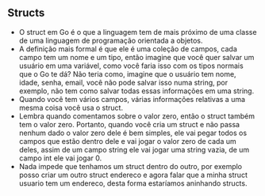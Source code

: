 ## Structs
* O struct em Go é o que a linguagem tem de mais próximo de uma classe de uma linguagem de programação orientada a objetos.
* A definição mais formal é que ele é uma coleção de campos, cada campo tem um nome e um tipo, então imagine que você quer
salvar um usuário em uma variável, como você faria isso com os tipos normais que o Go te dá? Não teria como, imagine que o
usuário tem nome, idade, senha, email, você não pode salvar isso numa string, por exemplo, não tem como salvar todas essas
informações em uma string.
* Quando você tem vários campos, várias informações relativas a uma mesma coisa você usa o struct.
* Lembra quando comentamos sobre o valor zero, então o struct também tem o valor zero. Portanto, quando você cria um struct
e não passa nenhum dado o valor zero dele é bem simples, ele vai pegar todos os campos que estão dentro dele e vai jogar o
valor zero de cada um deles, assim de um campo string ele vai jogar uma string vazia, de um campo int ele vai jogar 0.
* Nada impede que tenhamos um struct dentro do outro, por exemplo posso criar um outro struct endereco e agora falar que a
minha struct usuario tem um endereco, desta forma estaríamos aninhando structs.